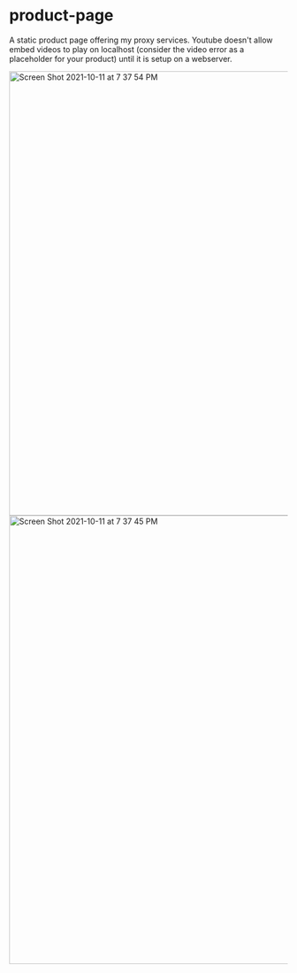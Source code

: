 # product-page
A static product page offering my proxy services. Youtube doesn't allow embed videos to play on localhost (consider the video error as a placeholder for your product) until it is setup on a webserver. 

<img width="802" alt="Screen Shot 2021-10-11 at 7 37 54 PM" src="https://user-images.githubusercontent.com/36686123/136867485-33d12e7a-740e-497c-a5d8-41b53cccd97e.png">


<img width="810" alt="Screen Shot 2021-10-11 at 7 37 45 PM" src="https://user-images.githubusercontent.com/36686123/136867479-67081007-9358-4977-8300-b03e5faba845.png">

